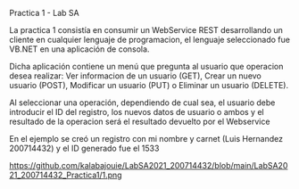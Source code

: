 Practica 1  - Lab SA

La practica 1 consistía en consumir un WebService REST desarrollando un cliente en cualquier lenguaje de programacion, el lenguaje seleccionado fue VB.NET en una aplicación de consola.

Dicha aplicación contiene un menú que pregunta al usuario que operacion desea realizar: Ver informacion de un usuario (GET), Crear un nuevo usuario (POST), Modificar un usuario (PUT) o Eliminar un usuario (DELETE).

Al seleccionar una operación, dependiendo de cual sea, el usuario debe introducir el ID del registro, los nuevos datos de usuario o ambos y el resultado de la operacion será el resultado devuelto por el Webservice

En el ejemplo se creó un registro con mi nombre y carnet (Luis Hernandez 200714432) y el ID generado fue el 1533


https://github.com/kalabajouie/LabSA2021_200714432/blob/main/LabSA2021_200714432_Practica1/1.png
